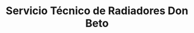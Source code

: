 ---
title: "Servicio Técnico de Radiadores Don Beto"
url: /valladolid/servicio-tecnico-de-radiadores-don-beto/
shop: Autowerkstatt
---